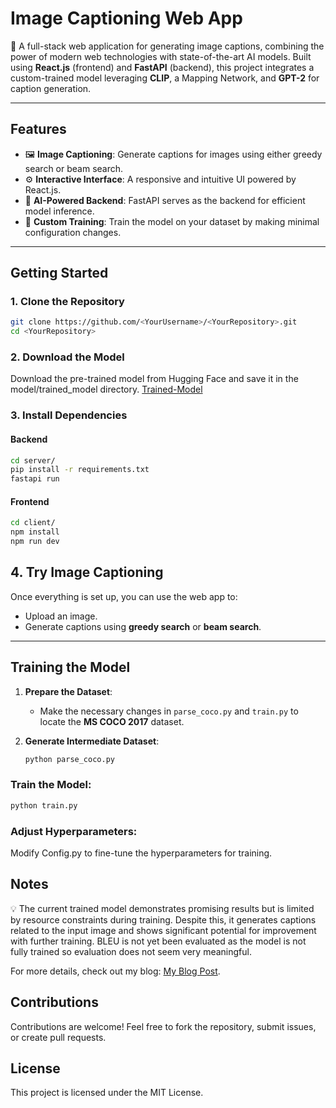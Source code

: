 # **Image Captioning Web App**  
🌟 A full-stack web application for generating image captions, combining the power of modern web technologies with state-of-the-art AI models. Built using **React.js** (frontend) and **FastAPI** (backend), this project integrates a custom-trained model leveraging **CLIP**, a Mapping Network, and **GPT-2** for caption generation.

---

## **Features**  
- 🖼️ **Image Captioning**: Generate captions for images using either greedy search or beam search.  
- ⚙️ **Interactive Interface**: A responsive and intuitive UI powered by React.js.  
- 🚀 **AI-Powered Backend**: FastAPI serves as the backend for efficient model inference.  
- 🔧 **Custom Training**: Train the model on your dataset by making minimal configuration changes.

---

## **Getting Started**  

### **1. Clone the Repository**  
```bash
git clone https://github.com/<YourUsername>/<YourRepository>.git
cd <YourRepository>
```

### **2. Download the Model**
Download the pre-trained model from Hugging Face and save it in the model/trained_model directory.
[Trained-Model](https://huggingface.co/SurAyush/ImageCaptioning)

### **3. Install Dependencies**

#### Backend
```bash
cd server/
pip install -r requirements.txt
fastapi run
```

#### Frontend
```bash
cd client/
npm install
npm run dev
```

## **4. Try Image Captioning**  
Once everything is set up, you can use the web app to:  
- Upload an image.  
- Generate captions using **greedy search** or **beam search**.  

---

## **Training the Model**  

1. **Prepare the Dataset**:  
   - Make the necessary changes in `parse_coco.py` and `train.py` to locate the **MS COCO 2017** dataset.  

2. **Generate Intermediate Dataset**:  
   ```bash
   python parse_coco.py
   ```

### **Train the Model:**
```bash
python train.py
```

### **Adjust Hyperparameters:**

Modify Config.py to fine-tune the hyperparameters for training.

## **Notes**

💡 The current trained model demonstrates promising results but is limited by resource constraints during training. Despite this, it generates captions related to the input image and shows significant potential for improvement with further training.
BLEU is not yet been evaluated as the model is not fully trained so evaluation does not seem very meaningful.

For more details, check out my blog: [My Blog Post](https://medium.com/@ayushsur26/implementing-an-image-caption-model-c990cb620d14).

## **Contributions**
Contributions are welcome! Feel free to fork the repository, submit issues, or create pull requests.

## **License**
This project is licensed under the MIT License.
